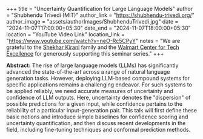+++
title = "Uncertainty Quantification for Large Language Models"
author = "Shubhendu Trivedi (MIT)"
author_link = "https://shubhendu-trivedi.org/"
author_image = "assets/authorImages/ShubhenduTrivedi.jpg"
date = "2024-11-07T17:00:00+05:30"
date_end = "2024-11-07T18:00:00+05:30"
location = "YouTube Video Link"
location_link = "https://www.youtube.com/watch?v=neO-Rc5CPyY"
notes = "We are grateful to the <a href = "https://www.accel.com/people/shekhar-kirani" target= "_blank">Shekhar Kirani</a> family and the <a href = "https://www.csa.iisc.ac.in/cfe-walmart/" target= "_blank">Walmart Center for Tech Excellence</a> for generously supporting this seminar series."
+++

<b>Abstract:</b>
The rise of large language models (LLMs) has significantly advanced the state-of-the-art across a range of natural 
language generation tasks. However, deploying LLM-based compound systems for specific applications remains a 
challenging endeavor. For such systems to be applied reliably, we need accurate measures of uncertainty and confidence 
of LLM outputs. Here, uncertainty denotes the "dispersion" of possible predictions for a given input, while confidence 
pertains to the reliability of a particular input-generation pair. This talk will first define these basic notions and 
introduce simple baselines for confidence scoring and uncertainty quantification, and then discuss recent developments 
in the field, including fine-tuning techniques and conformal prediction methods.
